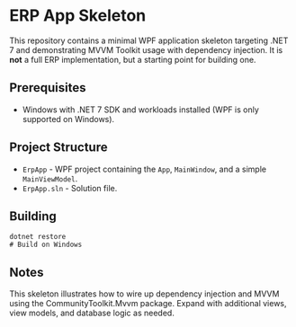 # ERP App Skeleton

This repository contains a minimal WPF application skeleton targeting .NET 7 and demonstrating MVVM Toolkit usage with dependency injection. It is **not** a full ERP implementation, but a starting point for building one.

## Prerequisites
- Windows with .NET 7 SDK and workloads installed (WPF is only supported on Windows).

## Project Structure
- `ErpApp` - WPF project containing the `App`, `MainWindow`, and a simple `MainViewModel`.
- `ErpApp.sln` - Solution file.

## Building
```
dotnet restore
# Build on Windows
```

## Notes
This skeleton illustrates how to wire up dependency injection and MVVM using the CommunityToolkit.Mvvm package. Expand with additional views, view models, and database logic as needed.
